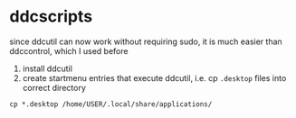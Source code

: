 # ddcscripts

since ddcutil can now work without requiring sudo, it is much easier than ddccontrol, which I used before

1. install ddcutil
2. create startmenu entries that execute ddcutil, i.e. cp `.desktop` files into correct directory
	
```
cp *.desktop /home/USER/.local/share/applications/
```
	


